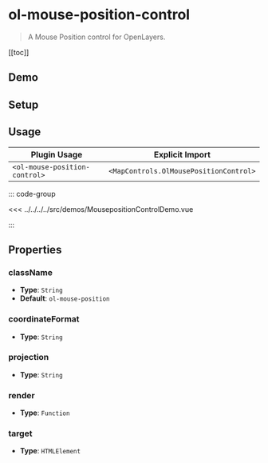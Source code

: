 # ol-mouse-position-control

> A Mouse Position control for OpenLayers.

[[toc]]

## Demo

<script setup lang="ts">
import MousepositionControlDemo from "@demos/MousepositionControlDemo.vue"
</script>
<ClientOnly>
<MousepositionControlDemo />
</ClientOnly>

## Setup

<!--@include: ../../mapcontrols.plugin.md-->

## Usage

| Plugin Usage                  |            Explicit Import             |
| ----------------------------- | :------------------------------------: |
| `<ol-mouse-position-control>` | `<MapControls.OlMousePositionControl>` |

::: code-group

<<< ../../../../src/demos/MousepositionControlDemo.vue

:::

## Properties

### className

- **Type**: `String`
- **Default**: `ol-mouse-position`

### coordinateFormat

- **Type**: `String`

### projection

- **Type**: `String`

### render

- **Type**: `Function`

### target

- **Type**: `HTMLElement`
